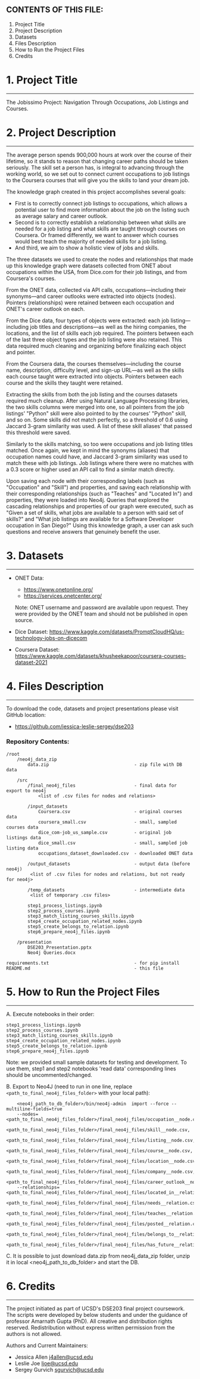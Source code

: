 ## CONTENTS OF THIS FILE:

1. Project Title
2. Project Description
3. Datasets
4. Files Description
5. How to Run the Project Files
6. Credits

# 1. Project Title
--------

The Jobissimo Project: Navigation Through Occupations, Job Listings and Courses.



# 2. Project Description
--------
The average person spends 900,000 hours at work over the course of their lifetime, so it stands to reason that changing career paths should be taken seriously. The skill set a person has, is integral to advancing through the working world, so we set out to connect current occupations to job listings to the Coursera courses that will give you the skills to land your dream job.

The knowledge graph created in this project accomplishes several goals:
* First is to correctly connect job listings to occupations, which allows a potential user to find more information about the job on the listing such as average salary and career outlook.
* Second is to correctly establish a relationship between what skills are needed for a job listing and what skills are taught through courses on Coursera. Or framed differently, we want to answer which courses would best teach the majority of needed skills for a job listing.
* And third, we aim to show a holistic view of jobs and skills.

The three datasets we used to create the nodes and relationships that made up this knowledge graph were datasets collected from ONET about occupations within the USA, from Dice.com for their job listings, and from Coursera's courses.

From the ONET data, collected via API calls, occupations—including their synonyms—and career outlooks were extracted into objects (nodes). Pointers (relationships) were retained between each occupation and ONET's career outlook on each.

From the Dice data, four types of objects were extracted: each job listing—including job titles and descriptions—as well as the hiring companies, the locations, and the list of skills each job required. The pointers between each of the last three object types and the job listing were also retained. This data required much cleaning and organizing before finalizing each object and pointer.

From the Coursera data, the courses themselves—including the course name, description, difficulty level, and sign-up URL—as well as the skills each course taught were extracted into objects. Pointers between each course and the skills they taught were retained.

Extracting the skills from both the job listing and the courses datasets required much cleanup. After using Natural Language Processing libraries, the two skills columns were merged into one, so all pointers from the job listings' "Python" skill were also pointed to by the courses' "Python" skill, and so on. Some skills did not match perfectly, so a threshold of 0.6 using Jaccard 3-gram similarity was used. A list of these skill aliases' that passed this threshold were saved.

Similarly to the skills matching, so too were occupations and job listing titles matched. Once again, we kept in mind the synonyms (aliases) that occupation names could have, and Jaccard 3-gram similarity was used to match these with job listings. Job listings where there were no matches with a 0.3 score or higher used an API call to find a similar match directly.

Upon saving each node with their corresponding labels (such as "Occupation" and "Skill") and properties, and saving each relationship with their corresponding relationships (such as "Teaches" and "Located In") and properties, they were loaded into Neo4j. Queries that explored the cascading relationships and properties of our graph were executed, such as "Given a set of skills, what jobs are available to a person with said set of skills?" and "What job listings are available for a Software Developer occupation in San Diego?" Using this knowledge graph, a user can ask such questions and receive answers that genuinely benefit the user.

# 3. Datasets
--------
- ONET Data:
    - https://www.onetonline.org/
    - https://services.onetcenter.org/

    Note: ONET username and password are available upon request. They were provided
by the ONET team and should not be published in open source.

- Dice Dataset:
    https://www.kaggle.com/datasets/PromptCloudHQ/us-technology-jobs-on-dicecom

- Coursera Dataset:
https://www.kaggle.com/datasets/khusheekapoor/coursera-courses-dataset-2021

# 4. Files Description
--------
To download the code, datasets and project presentations please visit GitHub location:
- https://github.com/jessica-leslie-sergey/dse203

### Repository Contents:
```
/root
    /neo4j_data_zip
        data.zip                                - zip file with DB data

    /src
        /final_neo4j_files                      - final data for export to neo4j
            <list of .csv files for nodes and relations>
	    
        /input_datasets
            Coursera.csv                        - original courses data
            coursera_small.csv                  - small, sampled courses data
            dice_com-job_us_sample.csv          - original job listings data
            dice_small.csv                      - small, sampled job listing data
            occupations_dataset_downloaded.csv  - downloaded ONET data

        /output_datasets                        - output data (before neo4j)
	     <list of .csv files for nodes and relations, but not ready for neo4j>
	     
        /temp_datasets                          - intermediate data
	     <list of temporary .csv files>
	     
        step1_process_listings.ipynb
        step2_process_courses.ipynb
        step3_match_listing_courses_skills.ipynb
        step4_create_occupation_related_nodes.ipynb
        step5_create_belongs_to_relation.ipynb
        step6_prepare_neo4j_files.ipynb

    /presentation
        DSE203_Presentation.pptx
        Neo4j Queries.docx

requirements.txt                                - for pip install
README.md                                       - this file
```


# 5. How to Run the Project Files
-----------
A. Execute notebooks in their order:

    step1_process_listings.ipynb
    step2_process_courses.ipynb
    step3_match_listing_courses_skills.ipynb
    step4_create_occupation_related_nodes.ipynb
    step5_create_belongs_to_relation.ipynb
    step6_prepare_neo4j_files.ipynb

Note:   we provided small sample datasets for testing and development.
        To use them, step1 and step2 notebooks 'read data' corresponding lines
        should be uncommented/changed.

B. Export to Neo4J (need to run in one line, replace `<path_to_final_neo4j_files_folder>` with your local path):
```
    <neo4j_path_to_db_folder>/bin/neo4j-admin  import --force --multiline-fields=true
    --nodes=<path_to_final_neo4j_files_folder>/final_neo4j_files/occupation__node.csv,
    <path_to_final_neo4j_files_folder>/final_neo4j_files/skill__node.csv,
    <path_to_final_neo4j_files_folder>/final_neo4j_files/listing__node.csv,
    <path_to_final_neo4j_files_folder>/final_neo4j_files/course__node.csv,
    <path_to_final_neo4j_files_folder>/final_neo4j_files/location__node.csv,
    <path_to_final_neo4j_files_folder>/final_neo4j_files/company__node.csv,
    <path_to_final_neo4j_files_folder>/final_neo4j_files/career_outlook__node.csv
    --relationships=<path_to_final_neo4j_files_folder>/final_neo4j_files/located_in__relation.csv,
    <path_to_final_neo4j_files_folder>/final_neo4j_files/needs__relation.csv,
    <path_to_final_neo4j_files_folder>/final_neo4j_files/teaches__relation.csv,
    <path_to_final_neo4j_files_folder>/final_neo4j_files/posted__relation.csv,
    <path_to_final_neo4j_files_folder>/final_neo4j_files/belongs_to__relation.csv,
    <path_to_final_neo4j_files_folder>/final_neo4j_files/has_future__relation.csv
```
C. It is possible to just download data.zip from neo4j_data_zip folder, unzip it in local <neo4j_path_to_db_folder> and start the DB.

# 6. Credits
-----------

The project initiated as part of UCSD's DSE203 final project coursework.
The scripts were developed by below students and under the guidance of professor Amarnath Gupta (PhD).
All creative and distribution rights reserved. Redistribution without express written permission from the authors is not allowed.

Authors and Current Maintainers:
- Jessica Allen <j4allen@ucsd.edu>
- Leslie Joe <ljoe@ucsd.edu>
- Sergey Gurvich <sgurvich@ucsd.edu>
